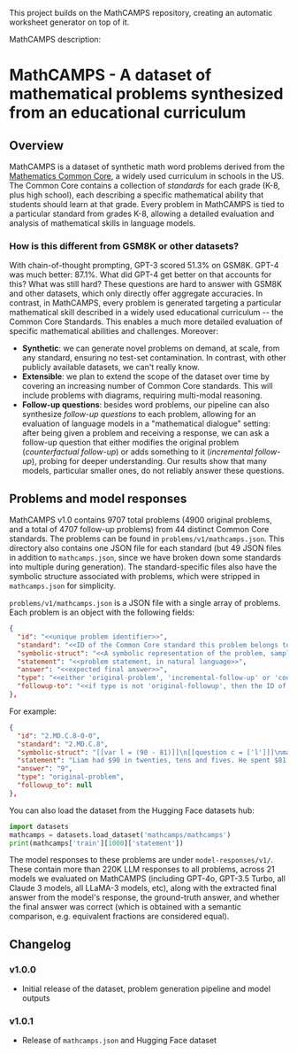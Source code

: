 This project builds on the MathCAMPS repository, creating an automatic worksheet generator on top of it.

MathCAMPS description:
# MathCAMPS - A dataset of mathematical problems synthesized from an educational curriculum

## Overview 

MathCAMPS is a dataset of synthetic math word problems derived from the [Mathematics Common Core](https://www.thecorestandards.org/Math/), a widely used curriculum in schools in the US. The Common Core contains a collection of *standards* for each grade (K-8, plus high school), each describing a specific mathematical ability that students should learn at that grade. Every problem in MathCAMPS is tied to a particular standard from grades K-8, allowing a detailed evaluation and analysis of mathematical skills in language models.

### How is this different from GSM8K or other datasets?

With chain-of-thought prompting, GPT-3 scored 51.3% on GSM8K. GPT-4 was much better: 87.1%. What did GPT-4 get better on that accounts for this? What was still hard? These questions are hard to answer with GSM8K and other datasets, which only directly offer aggregate accuracies. In contrast, in MathCAMPS, every problem is generated targeting a particular mathematical skill described in a widely used educational curriculum -- the Common Core Standards. This enables a much more detailed evaluation of specific mathematical abilities and challenges. Moreover:

* **Synthetic**: we can generate novel problems on demand, at scale, from any standard, ensuring no test-set contamination. In contrast, with other publicly available datasets, we can't really know.
* **Extensible**: we plan to extend the scope of the dataset over time by covering an increasing number of Common Core standards. This will include problems with diagrams, requiring multi-modal reasoning.
* **Follow-up questions**: besides word problems, our pipeline can also synthesize *follow-up questions* to each problem, allowing for an evaluation of language models in a "mathematical dialogue" setting: after being given a problem and receiving a response, we can ask a follow-up question that either modifies the original problem (*counterfactual follow-up*) or adds something to it (*incremental follow-up*), probing for deeper understanding. Our results show that many models, particular smaller ones, do not reliably answer these questions.

## Problems and model responses

MathCAMPS v1.0 contains 9707 total problems (4900 original problems, and a total of 4707 follow-up problems) from 44 distinct Common Core standards. The problems can be found in `problems/v1/mathcamps.json`. This directory also contains one JSON file for each standard (but 49 JSON files in addition to `mathcamps.json`, since we have broken down some standards into multiple during generation). The standard-specific files also have the symbolic structure associated with problems, which were stripped in `mathcamps.json` for simplicity.

`problems/v1/mathcamps.json` is a JSON file with a single array of problems. Each problem is an object with the following fields:

```json
{
  "id": "<<unique problem identifier>>",
  "standard": "<<ID of the Common Core standard this problem belongs to>>",
  "symbolic-struct": "<<A symbolic representation of the problem, sampled from our grammar>>",
  "statement": "<<problem statement, in natural language>>",
  "answer": "<<expected final answer>>",
  "type": "<<either 'original-problem', 'incremental-follow-up' or 'counterfactual-followup'>>",
  "followup-to": "<<if type is not 'original-followup', then the ID of the problem this one follow-up on. Otherwise null>>"
},
```

For example:

```json
{
  "id": "2.MD.C.8-0-0",
  "standard": "2.MD.C.8",
  "symbolic-struct": "[[var l = (90 - 81)]]\n[[question c = ['l']]]\nmath concept: create a problem that is about money ...",
  "statement": "Liam had $90 in twenties, tens and fives. He spent $81 on a new video game. How much money in dollars does Liam have left?",
  "answer": "9",
  "type": "original-problem",
  "followup_to": null
},
```

You can also load the dataset from the Hugging Face datasets hub:

```python
import datasets
mathcamps = datasets.load_dataset('mathcamps/mathcamps')
print(mathcamps['train'][1000]['statement'])
```

The model responses to these problems are under `model-responses/v1/`. These contain more than 220K LLM responses to all problems, across 21 models we evaluated on MathCAMPS (including GPT-4o, GPT-3.5 Turbo, all Claude 3 models, all LLaMA-3 models, etc), along with the extracted final answer from the model's response, the ground-truth answer, and whether the final answer was correct (which is obtained with a semantic comparison, e.g. equivalent fractions are considered equal).

## Changelog

### v1.0.0

- Initial release of the dataset, problem generation pipeline and model outputs

### v1.0.1

- Release of `mathcamps.json` and Hugging Face dataset

